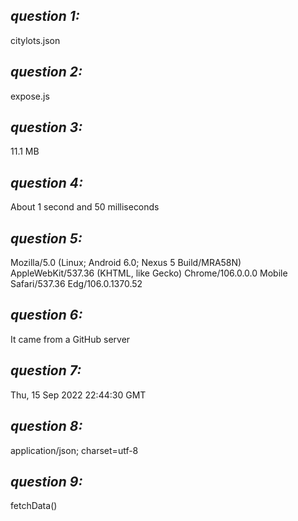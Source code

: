 ## *question 1:*
citylots.json

## *question 2:*
expose.js

## *question 3:*
11.1 MB

## *question 4:*
About 1 second and 50 milliseconds

## *question 5:*
Mozilla/5.0 (Linux; Android 6.0; Nexus 5 Build/MRA58N) AppleWebKit/537.36 (KHTML, like Gecko) Chrome/106.0.0.0 Mobile Safari/537.36 Edg/106.0.1370.52

## *question 6:*
It came from a GitHub server

## *question 7:*
Thu, 15 Sep 2022 22:44:30 GMT

## *question 8:*
application/json; charset=utf-8

## *question 9:*
fetchData()